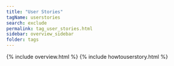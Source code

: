 ```yaml
---
title: "User Stories"
tagName: userstories
search: exclude
permalink: tag_user_stories.html
sidebar: overview_sidebar
folder: tags
---
```

{% include overview.html %}
{% include howtouserstory.html %}
